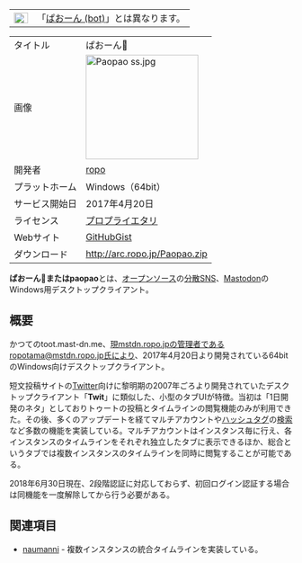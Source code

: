 <div>

<div>

|                                                                                                                                                                                                                                                                                                                                                        |                                                                                                                                                             |
|--------------------------------------------------------------------------------------------------------------------------------------------------------------------------------------------------------------------------------------------------------------------------------------------------------------------------------------------------------|-------------------------------------------------------------------------------------------------------------------------------------------------------------|
| [<img src="/images/thumb/f/fb/Confusion_grey.svg/25px-Confusion_grey.svg.png" srcset="/images/thumb/f/fb/Confusion_grey.svg/38px-Confusion_grey.svg.png 1.5x, /images/thumb/f/fb/Confusion_grey.svg/50px-Confusion_grey.svg.png 2x" width="25" height="19" alt="曖昧さ回避" />](/%E3%83%95%E3%82%A1%E3%82%A4%E3%83%AB:Confusion_grey.svg "曖昧さ回避") | 「[ぱおーん (bot)](/index.php?title=%E3%81%B1%E3%81%8A%E3%83%BC%E3%82%93_(bot)&action=edit&redlink=1 "ぱおーん (bot) (存在しないページ)")」とは異なります。 |

</div>

|                |                                                                                                                                                                                                                                                                                                    |
|----------------|----------------------------------------------------------------------------------------------------------------------------------------------------------------------------------------------------------------------------------------------------------------------------------------------------|
| タイトル       | ぱおーん🐘                                                                                                                                                                                                                                                                                         |
| 画像           | [<img src="/images/thumb/7/72/Paopao_ss.jpg/200px-Paopao_ss.jpg" srcset="/images/thumb/7/72/Paopao_ss.jpg/300px-Paopao_ss.jpg 1.5x, /images/thumb/7/72/Paopao_ss.jpg/400px-Paopao_ss.jpg 2x" width="200" height="186" alt="Paopao ss.jpg" />](/%E3%83%95%E3%82%A1%E3%82%A4%E3%83%AB:Paopao_ss.jpg) |
| 開発者         | <a href="https://mstdn.ropo.jp/@ropotama" rel="nofollow">ropo</a>                                                                                                                                                                                                                                  |
| プラットホーム | Windows（64bit）                                                                                                                                                                                                                                                                                   |
| サービス開始日 | 2017年4月20日                                                                                                                                                                                                                                                                                      |
| ライセンス     | [プロプライエタリ](/%E3%83%97%E3%83%AD%E3%83%97%E3%83%A9%E3%82%A4%E3%82%A8%E3%82%BF%E3%83%AA "プロプライエタリ")                                                                                                                                                                                   |
| Webサイト      | <a href="https://gist.github.com/ropo/b7b95f3e6d9b49bb3f8c8c1cd5151088" rel="nofollow">GitHubGist</a>                                                                                                                                                                                              |
| ダウンロード   | <a href="http://arc.ropo.jp/Paopao.zip" rel="nofollow">http://arc.ropo.jp/Paopao.zip</a>                                                                                                                                                                                                           |

  
**ぱおーん🐘**または**paopao**とは、[オープンソース](/%E3%82%AA%E3%83%BC%E3%83%97%E3%83%B3%E3%82%BD%E3%83%BC%E3%82%B9 "オープンソース")の[分散SNS](/%E5%88%86%E6%95%A3SNS "分散SNS")、[Mastodon](/Mastodon "Mastodon")のWindows用デスクトップクライアント。

## 概要

かつてのtoot.mast-dn.me、現mstdn.ropo.jpの管理者であるropotama@mstdn.ropo.jp氏により、2017年4月20日より開発されている64bitのWindows向けデスクトップクライアント。

短文投稿サイトの[Twitter](/Twitter "Twitter")向けに黎明期の2007年ごろより開発されていたデスクトップクライアント「**Twit**」に類似した、小型のタブUIが特徴。当初は「1日開発のネタ」としておりトゥートの投稿とタイムラインの閲覧機能のみが利用できた。その後、多くのアップデートを経てマルチアカウントや[ハッシュタグ](/%E3%83%8F%E3%83%83%E3%82%B7%E3%83%A5%E3%82%BF%E3%82%B0 "ハッシュタグ")の[検索](/%E6%A4%9C%E7%B4%A2 "検索")など多数の機能を実装している。マルチアカウントはインスタンス毎に行え、各インスタンスのタイムラインをそれぞれ独立したタブに表示できるほか、総合というタブでは複数インスタンスのタイムラインを同時に閲覧することが可能である。

2018年6月30日現在、2段階認証に対応しておらず、初回ログイン認証する場合は同機能を一度解除してから行う必要がある。

## 関連項目

-   [naumanni](/Naumanni "Naumanni") - 複数インスタンスの統合タイムラインを実装している。

</div>
